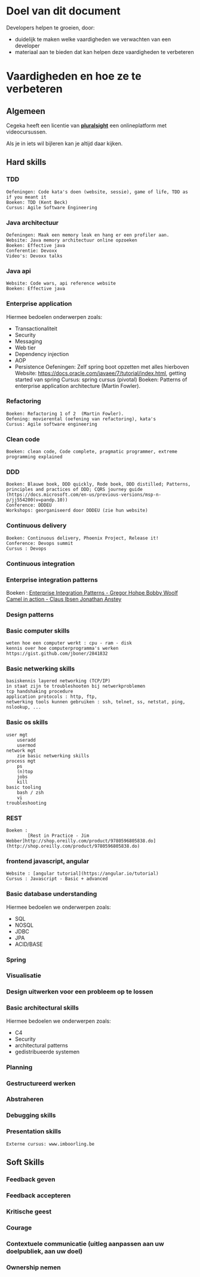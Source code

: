 # Doel van dit document
Developers helpen te groeien, door:
- duidelijk te maken welke vaardigheden we verwachten van een developer
- materiaal aan te bieden dat kan helpen deze vaardigheden te verbeteren

# Vaardigheden en hoe ze te verbeteren
## Algemeen
 Cegeka heeft een licentie van [**pluralsight**](https://www.pluralsight.com/) een onlineplatform met videocursussen.
 
 Als je in iets wil bijleren kan je altijd daar kijken.


## Hard skills
### TDD
    Oefeningen: Code kata's doen (website, sessie), game of life, TDD as if you meant it
    Boeken: TDD (Kent Beck)
    Cursus: Agile Software Engineering
### Java architectuur
	Oefeningen: Maak een memory leak en hang er een profiler aan.
	Website: Java memory architectuur online opzoeken
	Boeken: Effective java
	Conferentie: Devoxx
	Video's: Devoxx talks
### Java api
	Website: Code wars, api reference website
	Boeken: Effective java
### Enterprise application
Hiermee bedoelen onderwerpen zoals:
* Transactionaliteit 
* Security
* Messaging
* Web tier
* Dependency injection
* AOP
* Persistence
		Oefeningen: Zelf spring boot opzetten met alles hierboven
		Website: https://docs.oracle.com/javaee/7/tutorial/index.html, getting started van spring
		Cursus: spring cursus (pivotal)
		Boeken: Patterns of enterprise application architecture (Martin Fowler).
### Refactoring
	Boeken: Refactoring 1 of 2  (Martin Fowler).
	Oefening: movierental (oefening van refactoring), kata's
	Cursus: Agile software engineering
### Clean code
	Boeken: clean code, Code complete, pragmatic programmer, extreme programming explained
### DDD
	Boeken: Blauwe boek, DDD quickly, Rode boek, DDD distilled; Patterns, principles and practices of DDD; CQRS journey guide (https://docs.microsoft.com/en-us/previous-versions/msp-n-p/jj554200(v=pandp.10))
	Conference: DDDEU
	Workshops: georganiseerd door DDDEU (zie hun website)
### Continuous delivery
	Boeken: Continuous delivery, Phoenix Project, Release it!
	Conference: Devops summit
    Cursus : Devops
### Continuous integration
### Enterprise integration patterns
Boeken : 
[Enterprise Integration Patterns - Gregor Hohpe Bobby Woolf](https://www.enterpriseintegrationpatterns.com/)
[Camel in action - Claus Ibsen Jonathan Anstey](https://www.manning.com/books/camel-in-action-second-edition)
### Design patterns
### Basic computer skills
    weten hoe een computer werkt : cpu - ram - disk 
    kennis over hoe computerprogramma's werken
    https://gist.github.com/jboner/2841832
### Basic netwerking skills
    basiskennis layered networking (TCP/IP)
    in staat zijn te troubleshooten bij netwerkproblemen
    tcp handshaking procedure
    application protocols : http, ftp, 
    netwerking tools kunnen gebruiken : ssh, telnet, ss, netstat, ping, nslookup, ...
### Basic os skills
    user mgt
        useradd
        usermod
    network mgt
        zie basic netwerking skills
    process mgt
        ps
        (n)top
        jobs
        kill
    basic tooling
        bash / zsh
        vi
    troubleshooting
### REST
    Boeken : 
            [Rest in Practice - Jim Webber]http://shop.oreilly.com/product/9780596805838.do](http://shop.oreilly.com/product/9780596805838.do)
### frontend javascript, angular
    Website : [angular tutorial](https://angular.io/tutorial)
    Cursus : Javascript - Basic + advanced
### Basic database understanding
Hiermee bedoelen we onderwerpen zoals:
- SQL
- NOSQL
- JDBC
- JPA
- ACID/BASE
### Spring
### Visualisatie
### Design uitwerken voor een probleem op te lossen
### Basic architectural skills
Hiermee bedoelen we onderwerpen zoals:
- C4
- Security
- architectural patterns
- gedistribueerde systemen

### Planning
### Gestructureerd werken
### Abstraheren
### Debugging skills
### Presentation skills
	Externe cursus: www.imboorling.be

## Soft Skills
### Feedback geven
### Feedback accepteren
### Kritische geest
### Courage
### Contextuele communicatie (uitleg aanpassen aan uw doelpubliek, aan uw doel)
### Ownership nemen
